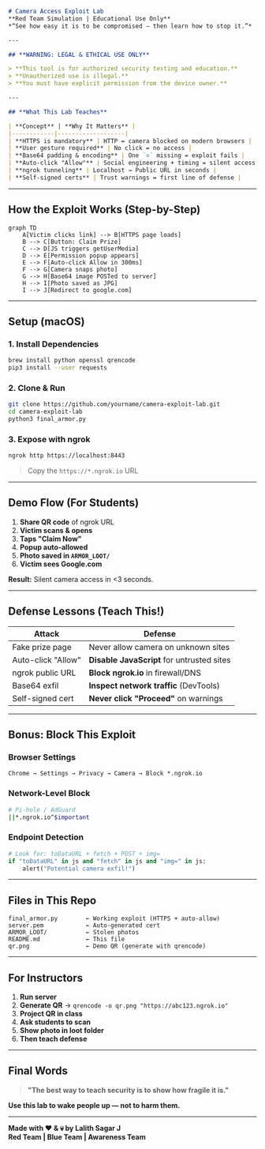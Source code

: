 ```markdown
# Camera Access Exploit Lab  
**Red Team Simulation | Educational Use Only**  
*“See how easy it is to be compromised — then learn how to stop it.”*  

---

## **WARNING: LEGAL & ETHICAL USE ONLY**

> **This tool is for authorized security testing and education.**  
> **Unauthorized use is illegal.**  
> **You must have explicit permission from the device owner.**  

---

## **What This Lab Teaches**

| **Concept** | **Why It Matters** |
|------------|-------------------|
| **HTTPS is mandatory** | HTTP = camera blocked on modern browsers |
| **User gesture required** | No click = no access |
| **Base64 padding & encoding** | One `=` missing = exploit fails |
| **Auto-click "Allow"** | Social engineering + timing = silent access |
| **ngrok tunneling** | Localhost → Public URL in seconds |
| **Self-signed certs** | Trust warnings = first line of defense |
```
---

## **How the Exploit Works (Step-by-Step)**

```mermaid
graph TD
    A[Victim clicks link] --> B[HTTPS page loads]
    B --> C[Button: Claim Prize]
    C --> D[JS triggers getUserMedia]
    D --> E[Permission popup appears]
    E --> F[Auto-click Allow in 300ms]
    F --> G[Camera snaps photo]
    G --> H[Base64 image POSTed to server]
    H --> I[Photo saved as JPG]
    I --> J[Redirect to google.com]
```

---

## **Setup (macOS)**

### 1. **Install Dependencies**
```bash
brew install python openssl qrencode
pip3 install --user requests
```

### 2. **Clone & Run**
```bash
git clone https://github.com/yourname/camera-exploit-lab.git
cd camera-exploit-lab
python3 final_armor.py
```

### 3. **Expose with ngrok**
```bash
ngrok http https://localhost:8443
```
> Copy the `https://*.ngrok.io` URL

---

## **Demo Flow (For Students)**

1. **Share QR code** of ngrok URL  
2. **Victim scans & opens**  
3. **Taps "Claim Now"**  
4. **Popup auto-allowed**  
5. **Photo saved in `ARMOR_LOOT/`**  
6. **Victim sees Google.com**  

**Result:** Silent camera access in <3 seconds.

---

## **Defense Lessons (Teach This!)**

| **Attack** | **Defense** |
|----------|-----------|
| Fake prize page | Never allow camera on unknown sites |
| Auto-click "Allow" | **Disable JavaScript** for untrusted sites |
| ngrok public URL | **Block ngrok.io** in firewall/DNS |
| Base64 exfil | **Inspect network traffic** (DevTools) |
| Self-signed cert | **Never click "Proceed"** on warnings |

---

## **Bonus: Block This Exploit**

### **Browser Settings**
```text
Chrome → Settings → Privacy → Camera → Block *.ngrok.io
```

### **Network-Level Block**
```bash
# Pi-hole / AdGuard
||*.ngrok.io^$important
```

### **Endpoint Detection**
```python
# Look for: toDataURL + fetch + POST + img=
if "toDataURL" in js and "fetch" in js and "img=" in js:
    alert("Potential camera exfil!")
```

---

## **Files in This Repo**

```
final_armor.py        ← Working exploit (HTTPS + auto-allow)
server.pem            ← Auto-generated cert
ARMOR_LOOT/           ← Stolen photos
README.md             ← This file
qr.png                ← Demo QR (generate with qrencode)
```

---

## **For Instructors**

1. **Run server**  
2. **Generate QR** → `qrencode -o qr.png "https://abc123.ngrok.io"`  
3. **Project QR in class**  
4. **Ask students to scan**  
5. **Show photo in loot folder**  
6. **Then teach defense**

---

## **Final Words**

> **"The best way to teach security is to show how fragile it is."**  

**Use this lab to wake people up — not to harm them.**

---

**Made with ❤️ & 💀 by Lalith Sagar J**  
**Red Team | Blue Team | Awareness Team**

